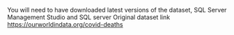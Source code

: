 You will need to have downloaded latest versions of the dataset, SQL Server Management Studio and SQL server
Original dataset link https://ourworldindata.org/covid-deaths
